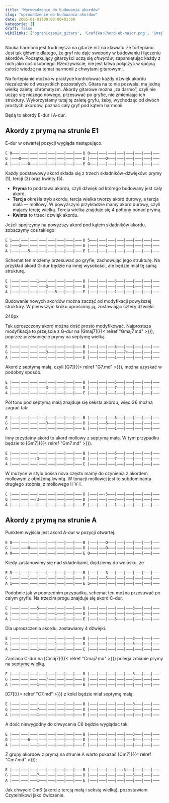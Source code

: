 ```yaml
---
title: "Wprowadzenie do budowania akordów"
slug: "wprowadzenie-do-budowania-akordow"
date: 2005-01-01T00:00:00+01:00
kategorie: []
draft: false
wikilinks: ['ograniczenia_gitary', 'Grafika:Chord-eb-major.png', 'Gmaj7', 'G7', 'G6', 'Gm7', 'II-V-I', 'Cmaj7', 'C7', 'C6', 'Cm7', 'Cm6']
---
```

Nauka harmonii jest trudniejsza na gitarze niż na klawiaturze
fortepianu. Jest tak głównie dlatego, że gryf nie daje
swobody<!-- link nie odnosił się do niczego --> w budowaniu i łączeniu akordów.
Początkujący gitarzyści uczą się *chwytów*, zapamiętując każdy z nich
jako coś osobnego. Rzeczywiście, nie jest łatwo połączyć w spójną całość
wiedzę na temat harmonii z chwytami gitarowymi.

Na fortepianie można w praktyce kontrolować każdy dźwięk akordu
niezależnie od wszystkich pozostałych. Gitara na to nie pozwala, ma
jedną wielką zaletę: chromatyzm. Akordy gitarowe można „za darmo”, czyli
nie ucząc się niczego nowego, przesuwać po gryfie, nie zmieniając ich
struktury. Wykorzystamy tutaj tę zaletę gryfu, żeby, wychodząc od dwóch
prostych akordów, poznać cały gryf pod kątem harmonii.

Będą to akordy E-dur i A-dur.

## Akordy z prymą na strunie E1

E-dur w otwartej pozycji wygląda następująco.

`E O―――|―――|―――|―――|―――|―――|―――|―――`
`B O―――|―――|―――|―――|―――|―――|―――|―――`
`G |―――O―――|―――|―――|―――|―――|―――|―――`
`D |―――|―――O―――|―――|―――|―――|―――|―――`
`A |―――|―――O―――|―――|―――|―――|―――|―――`
`E O―――|―――|―――|―――|―――|―――|―――|―――`

Każdy podstawowy akord składa się z trzech składników-dźwięków: prymy
(1), tercji (3) oraz kwinty (5).

  - **Pryma** to podstawa akordu, czyli dźwięk od którego budowany jest
    cały akord.
  - **Tercja** określa tryb akordu, tercja wielka tworzy akord durowy, a
    tercja mała ― mollowy. W powyższym przykładzie mamy akord durowy,
    czyli mający tercję wielką. Tercja wielka znajduje się 4 półtony
    ponad prymą.
  - **Kwinta** to trzeci dźwięk akordu.

Jeżeli spojrzymy na powyższy akord pod kątem składników akordu,
zobaczymy coś takiego:

`E 1―――|―――|―――|―――|―――|―――|―――|―――`
`B 5―――|―――|―――|―――|―――|―――|―――|―――`
`G |―――3―――|―――|―――|―――|―――|―――|―――`
`D |―――|―――1―――|―――|―――|―――|―――|―――`
`A |―――|―――5―――|―――|―――|―――|―――|―――`
`E 1―――|―――|―――|―――|―――|―――|―――|―――`

Schemat ten możemy przesuwać po gryfie, zachowując jego strukturę. Na
przykład akord G-dur będzie na innej wysokości, ale będzie miał tę samą
strukturę.

`E |―――|―――|―――1―――|―――|―――|―――|―――`
`B |―――|―――|―――5―――|―――|―――|―――|―――`
`G |―――|―――|―――|―――3―――|―――|―――|―――`
`D |―――|―――|―――|―――|―――1―――|―――|―――`
`A |―――|―――|―――|―――|―――5―――|―――|―――`
`E |―――|―――|―――1―――|―――|―――|―――|―――`

Budowanie nowych akordów można zacząć od modyfikacji powyższej
struktury. W pierwszym kroku uprościmy ją, zostawiając cztery dźwięki.

240px<!-- link nie odnosił się do niczego -->

Tak uproszczony akord można dość prosto modyfikować. Najprostsza
modyfikacja to przejście z G-dur na [Gmaj7]({{< relref "Gmaj7.md" >}}), poprzez
przesunięcie prymy na septymę wielką.

`E |―――|―――|―――|―――|―――|―――|―――|―――`
`B |―――|―――|―――5―――|―――|―――|―――|―――`
`G |―――|―――|―――|―――3―――|―――|―――|―――`
`D |―――|―――|―――|―――7+――|―――|―――|―――`
`A |―――|―――|―――|―――|―――|―――|―――|―――`
`E |―――|―――|―――1―――|―――|―――|―――|―――`

Akord z septymą małą, czyli [G7]({{< relref "G7.md" >}}), można uzyskać w podobny
sposób.

`E |―――|―――|―――|―――|―――|―――|―――|―――`
`B |―――|―――|―――5―――|―――|―――|―――|―――`
`G |―――|―――|―――|―――3―――|―――|―――|―――`
`D |―――|―――|―――7―――|―――|―――|―――|―――`
`A |―――|―――|―――|―――|―――|―――|―――|―――`
`E |―――|―――|―――1―――|―――|―――|―――|―――`

Pół tonu pod septymą małą znajduje się seksta akordu, więc
G6<!-- link nie odnosił się do niczego --> można zagrać tak:

`E |―――|―――|―――|―――|―――|―――|―――|―――`
`B |―――|―――|―――5―――|―――|―――|―――|―――`
`G |―――|―――|―――|―――3―――|―――|―――|―――`
`D |―――|―――6―――|―――|―――|―――|―――|―――`
`A |―――|―――|―――|―――|―――|―――|―――|―――`
`E |―――|―――|―――1―――|―――|―――|―――|―――`

Inny przydatny akord to akord mollowy z septymą małą. W tym przypadku
będzie to [Gm7]({{< relref "Gm7.md" >}}).

`E |―――|―――|―――|―――|―――|―――|―――|―――`
`B |―――|―――|―――5―――|―――|―――|―――|―――`
`G |―――|―――|――♭3―――|―――|―――|―――|―――`
`D |―――|―――|―――7―――|―――|―――|―――|―――`
`A |―――|―――|―――|―――|―――|―――|―――|―――`
`E |―――|―――|―――1―――|―――|―――|―――|―――`

W muzyce w stylu bossa nova często mamy do czynienia z akordem mollowym
z obniżoną kwintą. W tonacji mollowej jest to subdominanta drugiego
stopnia, z mollowego II-V-I<!-- link nie odnosił się do niczego -->.

`E |―――|―――|―――|―――|―――|―――|―――|―――`
`B |―――|――♭5―――|―――|―――|―――|―――|―――`
`G |―――|―――|――♭3―――|―――|―――|―――|―――`
`D |―――|―――|―――7―――|―――|―――|―――|―――`
`A |―――|―――|―――|―――|―――|―――|―――|―――`
`E |―――|―――|―――1―――|―――|―――|―――|―――`

## Akordy z prymą na strunie A

Punktem wyjścia jest akord A-dur w pozycji otwartej.

`E O―――|―――|―――|―――|―――|―――|―――|―――`
`B |―――|―――O―――|―――|―――|―――|―――|―――`
`G |―――|―――O―――|―――|―――|―――|―――|―――`
`D |―――|―――O―――|―――|―――|―――|―――|―――`
`A O―――|―――|―――|―――|―――|―――|―――|―――`
`E O―――|―――|―――|―――|―――|―――|―――|―――`

Kiedy zastanowimy się nad składnikami, dojdziemy do wniosku, że

`E 5―――|―――|―――|―――|―――|―――|―――|―――`
`B |―――|―――3―――|―――|―――|―――|―――|―――`
`G |―――|―――1―――|―――|―――|―――|―――|―――`
`D |―――|―――5―――|―――|―――|―――|―――|―――`
`A 1―――|―――|―――|―――|―――|―――|―――|―――`
`E 5―――|―――|―――|―――|―――|―――|―――|―――`

Podobnie jak w poprzednim przypadku, schemat ten można przesuwać po
całym gryfie. Na trzecim progu znajduje się akord C-dur.

`E |―――|―――|―――5―――|―――|―――|―――|―――`
`B |―――|―――|―――|―――|―――3―――|―――|―――`
`G |―――|―――|―――|―――|―――1―――|―――|―――`
`D |―――|―――|―――|―――|―――5―――|―――|―――`
`A |―――|―――|―――1―――|―――|―――|―――|―――`
`E |―――|―――|―――5―――|―――|―――|―――|―――`

Dla uproszczenia akordu, zostawiamy 4 dźwięki.

`E |―――|―――|―――|―――|―――|―――|―――|―――`
`B |―――|―――|―――|―――|―――3―――|―――|―――`
`G |―――|―――|―――|―――|―――1―――|―――|―――`
`D |―――|―――|―――|―――|―――5―――|―――|―――`
`A |―――|―――|―――1―――|―――|―――|―――|―――`
`E |―――|―――|―――|―――|―――|―――|―――|―――`

Zamiana C-dur na [Cmaj7]({{< relref "Cmaj7.md" >}}) polega zmianie prymy na
septymę wielką.

`E |―――|―――|―――|―――|―――|―――|―――|―――`
`B |―――|―――|―――|―――|―――3―――|―――|―――`
`G |―――|―――|―――|―――7+――|―――|―――|―――`
`D |―――|―――|―――|―――|―――5―――|―――|―――`
`A |―――|―――|―――1―――|―――|―――|―――|―――`
`E |―――|―――|―――|―――|―――|―――|―――|―――`

[C7]({{< relref "C7.md" >}}) z kolei będzie miał septymę małą.

`E |―――|―――|―――|―――|―――|―――|―――|―――`
`B |―――|―――|―――|―――|―――3―――|―――|―――`
`G |―――|―――|―――7―――|―――|―――|―――|―――`
`D |―――|―――|―――|―――|―――5―――|―――|―――`
`A |―――|―――|―――1―――|―――|―――|―――|―――`
`E |―――|―――|―――|―――|―――|―――|―――|―――`

A dość niewygodny do chwycenia C6<!-- link nie odnosił się do niczego --> będzie wyglądać tak:

`E |―――|―――|―――|―――|―――|―――|―――|―――`
`B |―――|―――|―――|―――|―――3―――|―――|―――`
`G |―――|―――6―――|―――|―――|―――|―――|―――`
`D |―――|―――|―――|―――|―――5―――|―――|―――`
`A |―――|―――|―――1―――|―――|―――|―――|―――`
`E |―――|―――|―――|―――|―――|―――|―――|―――`

Z grupy akordów z prymą na strunie A warto pokazać
[Cm7]({{< relref "Cm7.md" >}}):

`E |―――|―――|―――|―――|―――|―――|―――|―――`
`B |―――|―――|―――|――♭3―――|―――|―――|―――`
`G |―――|―――|―――7―――|―――|―――|―――|―――`
`D |―――|―――|―――|―――|―――5―――|―――|―――`
`A |―――|―――|―――1―――|―――|―――|―――|―――`
`E |―――|―――|―――|―――|―――|―――|―――|―――`

Jak chwycić Cm6<!-- link nie odnosił się do niczego --> (akord z tercją małą i sekstą wielką),
pozostawiam Czytelnikowi jako ćwiczenie.